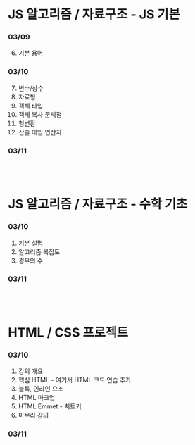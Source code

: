 # JS 알고리즘 / 자료구조 - JS 기본 

### 03/09 
  6. 기본 용어

### 03/10 
  7. 변수/상수 
  8. 자료형 
  9. 객체 타입
  10. 객체 복사 문제점  
  11. 형변환
  12. 산술 대입 연산자

### 03/11


<br>
<br>

# JS 알고리즘 / 자료구조 - 수학 기초

### 03/10
  1. 기본 설명
  2. 알고리즘 복잡도
  3. 경우의 수 

### 03/11


<br>
<br>

# HTML / CSS 프로젝트

### 03/10
  1. 강의 개요
  2. 핵심 HTML - 여기서 HTML 코드 연습 추가
  3. 블록, 인라인 요소
  4. HTML 마크업
  5. HTML Emmet - 치트키
  6. 마무리 강의

### 03/11
  
